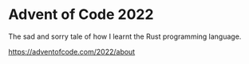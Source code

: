 # Advent of Code 2022
The sad and sorry tale of how I learnt the Rust programming language.

https://adventofcode.com/2022/about
